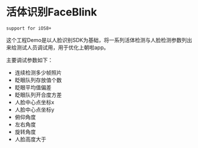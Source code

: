 # 活体识别FaceBlink

`support for iOS8+`

这个工程Demo是以人脸识别SDK为基础，将一系列活体检测与人脸检测参数列出来给测试人员调试用，用于优化上朝啦app。

主要调试参数如下：
* 连续检测多少帧照片
* 眨眼队列存放值个数
* 眨眼平均值偏差
* 眨眼队列开合度方差
* 人脸中心点坐标x
* 人脸中心点坐标y
* 俯仰角度
* 左右角度
* 旋转角度
* 人脸高度大于


```

```


